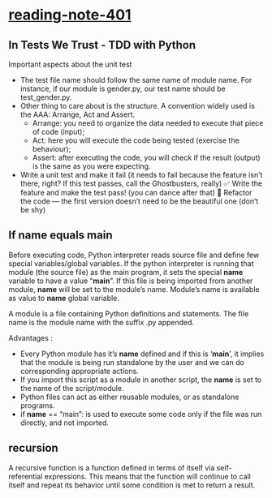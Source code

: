 # [reading-note-401](https://mohammadsilwadi.github.io/reading-note-401/)
## In Tests We Trust - TDD with Python
 Important aspects about the unit test
 + The test file name should follow the same name of module name. For instance, if our module is gender.py, our test name should be test_gender.py.
 + Other thing to care about is the structure. A convention widely used is the AAA: Arrange, Act and Assert.
     + Arrange: you need to organize the data needed to execute that piece of code (input);
     + Act: here you will execute the code being tested (exercise the behaviour);
     +  Assert: after executing the code, you will check if the result (output) is the same as you were expecting.
+ Write a unit test and make it fail (it needs to fail because the feature isn’t there, right? If this test passes, call the Ghostbusters, really)
✅ Write the feature and make the test pass! (you can dance after that)
🔵 Refactor the code — the first version doesn’t need to be the beautiful one (don’t be shy)

## If name equals main
Before executing code, Python interpreter reads source file and define few special variables/global variables. 
If the python interpreter is running that module (the source file) as the main program, it sets the special __name__ variable to have a value “__main__”. If this file is being imported from another module, __name__ will be set to the module’s name. Module’s name is available as value to __name__ global variable. 

A module is a file containing Python definitions and statements. The file name is the module name with the suffix .py appended. 

Advantages : 

+ Every Python module has it’s __name__ defined and if this is ‘__main__’, it implies that the module is being run standalone by the user and we can do corresponding appropriate actions.
+ If you import this script as a module in another script, the __name__ is set to the name of the script/module.
+ Python files can act as either reusable modules, or as standalone programs.
+ if __name__ == “main”: is used to execute some code only if the file was run directly, and not imported.

## recursion 
A recursive function is a function defined in terms of itself via self-referential expressions. This means that the function will continue to call itself and repeat its behavior until some condition is met to return a result.